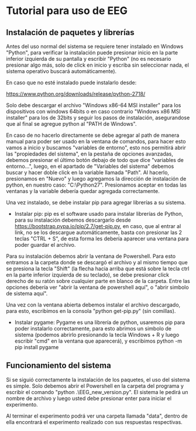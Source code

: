 # Tutorial para uso de EEG

## Instalación de paquetes y librerías

Antes del uso normal del sistema se requiere tener instalado en Windows "Python", para verificar la instalación puede presionar inicio en la parte inferior izquierda de su pantalla y escribir "Python" (no es necesario presionar algo más, solo de click en inicio y escriba sin seleccionar nada, el sistema operativo buscará automáticamente).

En caso que no esté instalado puede instalarlo desde:

https://www.python.org/downloads/release/python-2718/

Solo debe descargar el archivo "Windows x86-64 MSI installer" para los dispositivos con windows 64bits o en caso contrario "Windows x86 MSI installer" para los de 32bits y seguir los pasos de instalación, asegurandose que al final se agregue python al "PATH de Windows".

En caso de no hacerlo directamente se debe agregar al path de manera manual para poder ser usado en la ventana de comandos, para hacer esto vamos a inicio y buscamos "variables de entorno", esto nos permitirá abrir las "propiedades del sistema", en la pestaña de opciones avanzadas, debemos presionar el último botón debajo de todo que dice "variables de entorno...", luego, en el apartado de "Variables del sistema" debemos buscar y hacer doble click en la variable llamada "Path". Al hacerlo, presionamos en "Nuevo" y luego agregamos la dirección de instalación de python, en nuestro caso: "C:\Python27". Presionamos aceptar en todas las ventanas y la variable debería quedar agregada correctamente.

Una vez instalado, se debe instalar pip para agregar librerías a su sistema.

- Instalar pip: pip es el software usado para instalar librerías de Python, para su instalación debemos descargarlo desde https://bootstrap.pypa.io/pip/2.7/get-pip.py, en caso, que al entrar al link, no se los descargue automáticamente, basta con presionar las 2 teclas "CTRL + S", de esta forma les debería aparecer una ventana para poder guardar el archivo.

Para su instalación debemos abrir la ventana de Powershell. Para esto entramos a la carpeta donde se descargó el archivo y al mismo tiempo que se presiona la tecla "Shift" (la flecha hacia arriba que está sobre la tecla ctrl en la parte inferior izquierda de su teclado), se debe presionar click derecho de su ratón sobre cualquier parte en blanco de la carpeta. Entre las opciones debería ver "abrir la ventana de powershell aquí", o "abrir simbolo de sistema aquí".

Una vez con la ventana abierta debemos instalar el archivo descargado, para esto, escribimos en la consola "python get-pip.py" (sin comillas).

- Instalar pygame: Pygame es una librería de python, usaremos pip para poder instalarlo correctamente, para esto abrimos un simbolo de sistema (podemos abrirlo presionando la tecla Windows + R y luego escribir "cmd" en la ventana que aparecerá), y escribimos python -m pip install pygame

## Funcionamiento del sistema

Si se siguió correctamente la instalación de los paquetes, el uso del sistema es simple. Solo debemos abrir el Powershell en la carpeta del programa y escribir el comando "python .\EEG_new_version.py". El sistema le pedirá un nombre de archivo y luego usted debe presionar enter para iniciar el experimento.

Al terminar el experimento podrá ver una carpeta llamada "data", dentro de ella encontrará el experimento realizado con sus respuestas respectivas.
